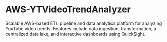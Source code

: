 # AWS-YTVideoTrendAnalyzer
Scalable AWS-based ETL pipeline and data analytics platform for analyzing YouTube video trends. Features include data ingestion, transformation, a centralized data lake, and interactive dashboards using QuickSight.
